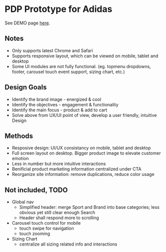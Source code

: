 # PDP Prototype for Adidas

See DEMO page [here](https://ryoi.github.io/prototype-adidas/).

## Notes
- Only supports latest Chrome and Safari
- Supports responsive layout, which can be viewed on mobile, tablet and desktop
- Some UI modules are not fully functional. (eg. topmenu dropdowns, footer, carousel touch event support, sizing chart, etc.)

## Design Goals
- Identify the brand image - energized & cool
- Identify the objectives - engagement & functionality
- Identify the main focus - product & add to cart
- Solve above from UX/UI point of view, develop a user friendly, intuitive Design

## Methods
- Resposive design: UI/UX consistancy on mobile, tablet and desktop
- Full screen layout on desktop. Bigger product image to elevate customer emotion
- Less in number but more intuitive interactions
- Benificial product marketing information centralized under CTA
- Reorganize site information: remove duplications, reduce color usage

## Not included, TODO
- Global nav
  - Simplified header: merge Sport and Brand into base categories; less obvious yet still clear enough Search
  - Header shall respond more to scrolling
- Carousel touch control for mobile
  - touch swipe for navigation
  - touch zooming
- Sizing Chart
  - centralize all sizing related info and interactions
